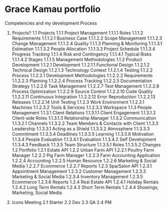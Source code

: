 # Grace Kamau portfolio
Competencies and my development Process
1. Projects?
  1.1 Projects
    1.1.1 Project Management
      1.1.1.1 Roles
      1.1.1.2 Requirements
        1.1.1.2.1 Business Case
        1.1.1.2.2 Scope Management
        1.1.1.2.3 Change Management
        1.1.1.2.4 Quality
      1.1.1.3 Planning & Monitoring
        1.1.1.3.1 Estimation
        1.1.1.3.2 People Allocation
        1.1.1.3.3 Project Schedule
        1.1.1.3.4 Progress Tracking
      1.1.1.4 Risk and Contingency
        1.1.1.4.1 Typical Risks
        1.1.1.4.2 Stages
      1.1.1.5 Management Methodologies
    1.1.2 Product Development
      1.1.2.1 Development
        1.1.2.1.1 Functional Design
        1.1.2.1.2 Technical Design
        1.1.2.1.3 Technology Context
        1.1.2.1.4 Testing
      1.1.2.2 Process
        1.1.2.2.1 Development Methodologies
        1.1.2.2.2 Requirements
        1.1.2.2.3 Planning
        1.1.2.2.4 Process Tracking
        1.1.2.2.5 Documentation Strategy
        1.1.2.2.6 Task Management
        1.1.2.2.7 Test Management
        1.1.2.2.8 Process Optimization
        1.1.2.2.9 Source Control
        1.1.2.2.10 Code Quality
        1.1.2.2.11 Continuous Integration
        1.1.2.2.12 Error Reproduction
        1.1.2.2.13 Releases
        1.1.2.2.14 Unit Testing
      1.1.2.3 Work Environment
        1.1.2.3.1 Machines
        1.1.2.3.2 Tools & Services
        1.1.2.3.3 Workspace
    1.1.3 People Management
      1.1.3.1 Client Relations
        1.1.3.1.1 Client Engagement
        1.1.3.1.2 Client-side Roles
        1.1.3.1.3 Relationship Manager
      1.1.3.2 Communication
        1.1.3.2.1 Channels
        1.1.3.2.2 Team Members & Contacts with Client
      1.1.3.3 Leadership
        1.1.3.3.1 Acting as a Shield
        1.1.3.3.2 Atmosphere
        1.1.3.3.3 Commitment
        1.1.3.3.4 Deadlines
        1.1.3.3.5 Learning
        1.1.3.3.6 Motivation
      1.1.3.4 People Evaluation
        1.1.3.4.1 Evaluation
        1.1.3.4.2 Self Development
        1.1.3.4.3 Feedback
      1.1.3.5 Team Structure
        1.1.3.5.1 Roles
        1.1.3.5.2 Changes
  1.2 Portfolio
    1.2.1 Estate API
    1.2.2 Urban Farm API
      1.2.2.1 Poultry Farm Manager
      1.2.2.2 Pig Farm Manager
      1.2.2.3 Farm Accounting Application
      1.2.2.4 Accounting
      1.2.2.5 Human Resource
      1.2.2.6 Marketing & Social Media
      1.2.2.7 Ecommerce
      1.2.2.7 Reports
    1.2.3 Spa/Salon API
      1.2.3.1 Appointment Management
      1.2.3.2 Customer Management
      1.2.3.3 Marketing & Social Media
      1.2.3.4 Inventory Management
      1.2.3.5 Ecommerce
      1.2.3.6 Reports
    1.2.4 Real Estate API
      1.2.4.1 Holiday Rentals
      1.2.4.2 Long Term Rentals
      1.2.4.3 Short Term Rentals
      1.2.4.4 Showings, Marketing, Social Media

2. Icons Meeting
  2.1 Starter
  2.2 Dev
  2.3 QA
  2.4 PM
